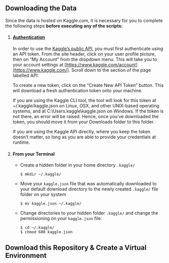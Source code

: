 ## Downloading the Data

Since the data is hosted on Kaggle.com, it is necessary for you to complete the following steps **before executing any of the scripts:**

1. #### [Authentication](https://www.kaggle.com/docs/api)

   In order to use the [Kaggle’s public API](https://github.com/Kaggle/kaggle-api#api-credentials), you must first authenticate using an API token. From the site header, click on your user profile picture, then on “My Account” from the dropdown menu. This will take you to your account settings at [https://www.kaggle.com/account](https://www.kaggle.com/). Scroll down to the section of the page labelled API:

   To create a new token, click on the “Create New API Token” button. This will download a fresh authentication token onto your machine.

   If you are using the Kaggle CLI tool, the tool will look for this token at ~/.kaggle/kaggle.json on Linux, OSX, and other UNIX-based operating systems, and at C:\Users<Windows-username>.kaggle\kaggle.json on Windows. If the token is not there, an error will be raised. Hence, once you’ve downloaded the token, you should move it from your Downloads folder to this folder.

   If you are using the Kaggle API directly, where you keep the token doesn’t matter, so long as you are able to provide your credentials at runtime.

2. #### **From your Terminal**

   * Create a hidden folder in your home directory `.kaggle/`

     ```
     $ mkdir ~/.kaggle/
     ```

   * Move your `kaggle.json` file that was automatically downloaded to your default download directory to the newly created `.kaggle/` file folder on your system

     ```
     $ mv kaggle.json ~/.kaggle/
     ```

   * Change directories to your hidden folder `.kaggle/` and change the permissioning on your `kaggle.json` file:

     ```
     $ cd ~/.kaggle/
     $ chmod 600 kaggle.json
     ```

   

## Download this Repository & Create a Virtual Environment

